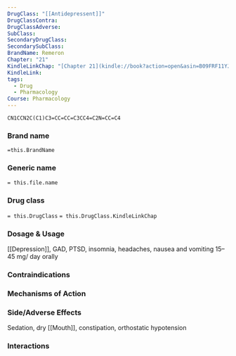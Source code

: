 ```yaml
---
DrugClass: "[[Antidepressent]]"
DrugClassContra: 
DrugClassAdverse: 
SubClass: 
SecondaryDrugClass: 
SecondarySubClass: 
BrandName: Remeron
Chapter: "21"
KindleLinkChap: "[Chapter 21](kindle://book?action=open&asin=B09FRF11YJ&location=10945)"
KindleLink: 
tags:
  - Drug
  - Pharmacology
Course: Pharmacology
---
```

```smiles
CN1CCN2C(C1)C3=CC=CC=C3CC4=C2N=CC=C4
```

### Brand name
`=this.BrandName`
### Generic name
`= this.file.name`
### Drug class 
`= this.DrugClass`
	`= this.DrugClass.KindleLinkChap`

### Dosage & Usage
[[Depression]], GAD, PTSD, insomnia, headaches, nausea and vomiting 
15– 45 mg/ day orally
### Contraindications

### Mechanisms of Action

### Side/Adverse Effects
Sedation, dry [[Mouth]], constipation, orthostatic hypotension
### Interactions
